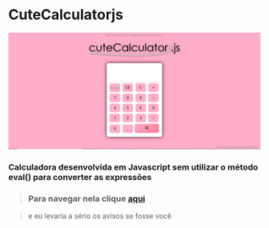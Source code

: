 # CuteCalculatorjs

![](cuteCalculator.JPG)

### Calculadora desenvolvida em Javascript sem utilizar o método eval() para converter as expressões



>### Para navegar nela clique [aqui](https://akhena1.github.io/Cute-Calculator-JS/)

> e eu levaria a sério os avisos se fosse você
